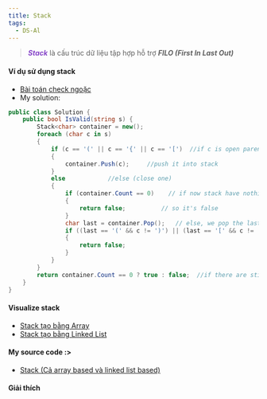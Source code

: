 ```yaml
---
title: Stack
tags:
  - DS-Al
---
```

>***<span style="color:rgb(135, 70, 200)">Stack***</span> là cấu trúc dữ liệu tập hợp hỗ trợ ***FILO (First In Last Out)***

#### Ví dụ sử dụng stack
- [Bài toán check ngoặc](https://leetcode.com/problems/valid-parentheses/description/)
- My solution:
``` c#
public class Solution {
    public bool IsValid(string s) {
        Stack<char> container = new();
        foreach (char c in s)
        {
            if (c == '(' || c == '{' || c == '[')  //if c is open parenthesis
            {
                container.Push(c);     //push it into stack
            }
            else            //else (close one)
            {
                if (container.Count == 0)    // if now stack have nothing (even its closing one)
                {
                    return false;          // so it's false
                }
                char last = container.Pop();   // else, we pop the last one
                if ((last == '(' && c != ')') || (last == '[' && c != ']') || (last == '{' && c != '}'))    //compare!!
                {
                    return false;
                }
            }
        }
        return container.Count == 0 ? true : false;  //if there are still parentheses havent been closed, it false, true other wise
    }
}
```
#### Visualize stack
- [Stack tạo bằng Array](https://www.cs.usfca.edu/~galles/visualization/StackArray.html)
- [Stack tạo bằng Linked List](https://www.cs.usfca.edu/~galles/visualization/StackLL.html)
#### My source code :>
- [Stack (Cả array based và linked list based)](https://github.com/HoangDucHiep/Coursera---Data-Structures-and-Algorithms-Specialization/tree/main/Data_Structures/data_structure_implementations/stack_queue_deque/c_sharp/Stack)
#### Giải thích
